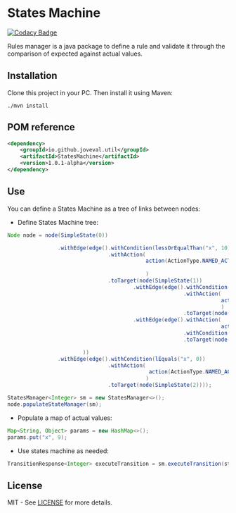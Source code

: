 # States Machine

[![Codacy Badge](https://api.codacy.com/project/badge/Grade/8da2bd3562464002a0da223bc366bcf9)](https://app.codacy.com/app/joveval/states-machine?utm_source=github.com&utm_medium=referral&utm_content=joveval/states-machine&utm_campaign=Badge_Grade_Dashboard)

Rules manager is a java package to define a rule and validate it through the comparison of expected against actual values.

## Installation
Clone this project in your PC. Then install it using Maven:

``` batch
./mvn install
```
## POM reference

``` xml
<dependency>
	<groupId>io.github.joveval.util</groupId>
	<artifactId>StatesMachine</artifactId>
	<version>1.0.1-alpha</version>
</dependency>
```
## Use
You can define a States Machine as a tree of links between nodes:

*	Define States Machine tree:

``` java
Node node = node(SimpleState(0))

				.withEdge(edge().withCondition(lessOrEqualThan("x", 10))
								.withAction(
											action(ActionType.NAMED_ACTION).withName("ACTION_01")
											
											)
								.toTarget(node(SimpleState(1))
										.withEdge(edge().withCondition(greaterOrEqualThan("x", 8))
														.withAction(
																	action(ActionType.NAMED_ACTION).withName("ACTION_01_01")
																	)
														.toTarget(node(SimpleState(3))))
										.withEdge(edge().withAction(
																	action(ActionType.NAMED_ACTION).withName("ACTION_01_02"))
														.withCondition(greaterOrEqualThan("x", 5))
														.toTarget(node(SimpleState(4))))

						))
				.withEdge(edge().withCondition(lEquals("x", 0))
								.withAction(
											 action(ActionType.NAMED_ACTION).withName("ACTION_00")
											)
								.toTarget(node(SimpleState(2))));

StatesManager<Integer> sm = new StatesManager<>();
node.populateStateManager(sm);
```
*	Populate a map of actual values:

``` java
Map<String, Object> params = new HashMap<>();
params.put("x", 9);
```
*	Use states machine as needed:

``` java
TransitionResponse<Integer> executeTransition = sm.executeTransition(state, params);
```

## License
MIT - See [LICENSE](https://github.com/joveval/states-machine/blob/master/LICENSE) for more details.
